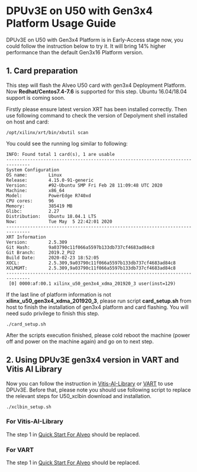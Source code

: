# DPUv3E on U50 with Gen3x4 Platform Usage Guide
DPUv3E on U50 with Gen3x4 Platform is in Early-Access stage now, you could follow the instruction below to try it. It will bring 14% higher performance than the default Gen3x16 Platform version. 

## 1. Card preparation
This step will flash the Alveo U50 card with gen3x4 Deployment Platform. Now **Redhat/Centos7.4-7.6** is supported for this step. Ubuntu 16.04/18.04 support is coming soon.

Firstly please ensure latest version XRT has been installed correctly. Then use following command to check the version of Depolyment shell installed on host and card:
~~~
/opt/xilinx/xrt/bin/xbutil scan
~~~
You could see the running log similar to following:
~~~
INFO: Found total 1 card(s), 1 are usable
-------------------------------------------------------------------------------
System Configuration
OS name:        Linux
Release:        4.15.0-91-generic
Version:        #92-Ubuntu SMP Fri Feb 28 11:09:48 UTC 2020
Machine:        x86_64
Model:          PowerEdge R740xd
CPU cores:      96
Memory:         385419 MB
Glibc:          2.27
Distribution:   Ubuntu 18.04.1 LTS
Now:            Tue May  5 22:42:01 2020
-------------------------------------------------------------------------------
XRT Information
Version:        2.5.309
Git Hash:       9a03790c11f066a5597b133db737cf4683ad84c8
Git Branch:     2019.2_PU2
Build Date:     2020-02-23 18:52:05
XOCL:           2.5.309,9a03790c11f066a5597b133db737cf4683ad84c8
XCLMGMT:        2.5.309,9a03790c11f066a5597b133db737cf4683ad84c8
-------------------------------------------------------------------------------
 [0] 0000:af:00.1 xilinx_u50_gen3x4_xdma_201920_3 user(inst=129)
~~~

If the last line of platform information is not **xilinx_u50_gen3x4_xdma_201920_3**, please run script **card_setup.sh** from host to finish the installation of gen3x4 platform and card flashing. You will need sudo privilege to finish this step.
~~~
./card_setup.sh
~~~
After the scripts execution finished, please cold reboot the machine (power off and power on the machine again) and go on to next step.

## 2. Using DPUv3E gen3x4 version in VART and Vitis AI Library
Now you can follow the instruction in [Vitis-AI-Library](../Vitis-AI-Library/README.md) or [VART](../VART/README.md) to use DPUv3E. Before that, please note you should use following script to replace the relevant steps for U50_xclbin download and installation.
~~~
./xclbin_setup.sh
~~~
### For Vitis-AI-Library
The step 1 in [Quick Start For Alveo](../Vitis-AI-Library/README.md#quick-start-for-alveo) should be replaced.
### For VART
The step 1 in [Quick Start For Alveo](../VART/README.md#quick-start-for-alveo) should be replaced.

